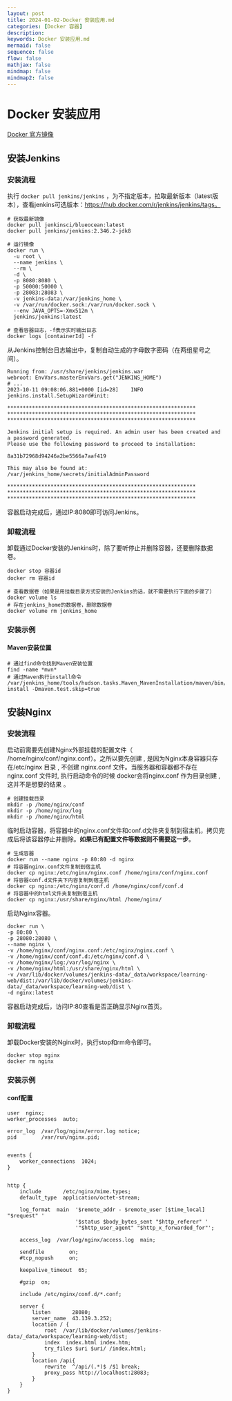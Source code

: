 ```yaml
---
layout: post
title: 2024-01-02-Docker 安装应用.md
categories: [Docker 容器]
description: 
keywords: Docker 安装应用.md
mermaid: false
sequence: false
flow: false
mathjax: false
mindmap: false
mindmap2: false
---
```

# Docker 安装应用

[Docker 官方镜像](https://hub.docker.com/)



## 安装Jenkins

### 安装流程

执行 `docker pull jenkins/jenkins` ，为不指定版本，拉取最新版本（latest版本），查看jenkins可选版本：https://hub.docker.com/r/jenkins/jenkins/tags。

```shell
# 获取最新镜像
docker pull jenkinsci/blueocean:latest
docker pull jenkins/jenkins:2.346.2-jdk8

# 运行镜像
docker run \
  -u root \
  --name jenkins \
  --rm \
  -d \
  -p 8080:8080 \
  -p 50000:50000 \
  -p 28083:28083 \
  -v jenkins-data:/var/jenkins_home \
  -v /var/run/docker.sock:/var/run/docker.sock \
  --env JAVA_OPTS=-Xmx512m \
  jenkins/jenkins:latest
  
# 查看容器日志，-f表示实时输出日志
docker logs [containerId] -f
```



从Jenkins控制台日志输出中，复制自动生成的字母数字密码（在两组星号之间）。

```shell
Running from: /usr/share/jenkins/jenkins.war
webroot: EnvVars.masterEnvVars.get("JENKINS_HOME")
# ...
2023-10-11 09:08:06.881+0000 [id=28]    INFO    jenkins.install.SetupWizard#init: 

*************************************************************
*************************************************************
*************************************************************

Jenkins initial setup is required. An admin user has been created and a password generated.
Please use the following password to proceed to installation:

8a31b72968d94246a2be5566a7aaf419

This may also be found at: /var/jenkins_home/secrets/initialAdminPassword

*************************************************************
*************************************************************
*************************************************************
```



容器启动完成后，通过IP:8080即可访问Jenkins。



### 卸载流程

卸载通过Docker安装的Jenkins时，除了要听停止并删除容器，还要删除数据卷。

```shell
docker stop 容器id
docker rm 容器id

# 查看数据卷（如果是用挂载目录方式安装的Jenkins的话，就不需要执行下面的步骤了）
docker volume ls
# 存在jenkins_home的数据卷，删除数据卷
docker volume rm jenkins_home
```



### 安装示例

#### Maven安装位置

```shell
# 通过find命令找到Maven安装位置
find -name *mvn*
# 通过Maven执行install命令
/var/jenkins_home/tools/hudson.tasks.Maven_MavenInstallation/maven/bin/mvn install -Dmaven.test.skip=true
```



## 安装Nginx

### 安装流程

启动前需要先创建Nginx外部挂载的配置文件（ /home/nginx/conf/nginx.conf）。之所以要先创建 , 是因为Nginx本身容器只存在/etc/nginx 目录 , 不创建 nginx.conf 文件。当服务器和容器都不存在 nginx.conf 文件时, 执行启动命令的时候 docker会将nginx.conf 作为目录创建 , 这并不是想要的结果 。

```shell
# 创建挂载目录
mkdir -p /home/nginx/conf
mkdir -p /home/nginx/log
mkdir -p /home/nginx/html
```



临时启动容器，将容器中的nginx.conf文件和conf.d文件夹复制到宿主机，拷贝完成后将该容器停止并删除。**如果已有配置文件等数据则不需要这一步**。

```shell
# 生成容器
docker run --name nginx -p 80:80 -d nginx
# 将容器nginx.conf文件复制到宿主机
docker cp nginx:/etc/nginx/nginx.conf /home/nginx/conf/nginx.conf
# 将容器conf.d文件夹下内容复制到宿主机
docker cp nginx:/etc/nginx/conf.d /home/nginx/conf/conf.d
# 将容器中的html文件夹复制到宿主机
docker cp nginx:/usr/share/nginx/html /home/nginx/
```



启动Nginx容器。

```shell
docker run \
-p 80:80 \
-p 28080:28080 \
--name nginx \
-v /home/nginx/conf/nginx.conf:/etc/nginx/nginx.conf \
-v /home/nginx/conf/conf.d:/etc/nginx/conf.d \
-v /home/nginx/log:/var/log/nginx \
-v /home/nginx/html:/usr/share/nginx/html \
-v /var/lib/docker/volumes/jenkins-data/_data/workspace/learning-web/dist:/var/lib/docker/volumes/jenkins-data/_data/workspace/learning-web/dist \
-d nginx:latest
```



容器启动完成后，访问IP:80查看是否正确显示Nginx首页。



### 卸载流程

卸载Docker安装的Nginx时，执行stop和rm命令即可。

```shell
docker stop nginx
docker rm nginx
```



### 安装示例

#### conf配置

```nginx
user  nginx;
worker_processes  auto;

error_log  /var/log/nginx/error.log notice;
pid        /var/run/nginx.pid;


events {
    worker_connections  1024;
}


http {
    include       /etc/nginx/mime.types;
    default_type  application/octet-stream;

    log_format  main  '$remote_addr - $remote_user [$time_local] "$request" '
                      '$status $body_bytes_sent "$http_referer" '
                      '"$http_user_agent" "$http_x_forwarded_for"';

    access_log  /var/log/nginx/access.log  main;

    sendfile        on;
    #tcp_nopush     on;

    keepalive_timeout  65;

    #gzip  on;

    include /etc/nginx/conf.d/*.conf;

    server {
        listen       28080;
        server_name  43.139.3.252;
        location / {
            root  /var/lib/docker/volumes/jenkins-data/_data/workspace/learning-web/dist;
            index  index.html index.htm;
            try_files $uri $uri/ /index.html;
        }
        location /api{
            rewrite  ^/api/(.*)$ /$1 break;
            proxy_pass http://localhost:28083;
        }
    }
}
```



